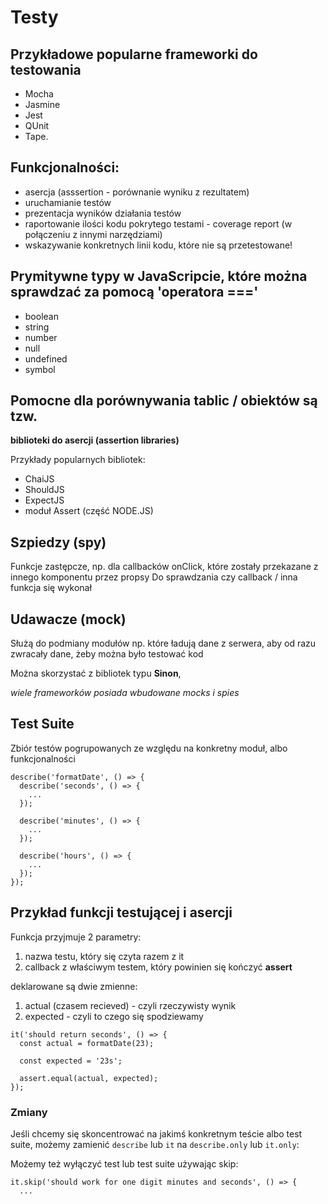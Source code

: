 # Testy

## Przykładowe popularne frameworki do testowania

- Mocha
- Jasmine
- Jest
- QUnit
- Tape.

## Funkcjonalności:

- asercja (asssertion - porównanie wyniku z rezultatem)
- uruchamianie testów
- prezentacja wyników działania testów
- raportowanie ilości kodu pokrytego testami - coverage report (w połączeniu z innymi narzędziami)
- wskazywanie konkretnych linii kodu, które nie są przetestowane!

## Prymitywne typy w JavaScripcie, które można sprawdzać za pomocą 'operatora ==='

- boolean
- string
- number
- null
- undefined
- symbol

## Pomocne dla porównywania tablic / obiektów są tzw.

**biblioteki do asercji (assertion libraries)**

Przykłady popularnych bibliotek:

- ChaiJS
- ShouldJS
- ExpectJS
- moduł Assert (część NODE.JS)

## Szpiedzy (spy)

Funkcje zastępcze, np. dla callbacków onClick, które zostały przekazane z innego komponentu przez propsy
Do sprawdzania czy callback / inna funkcja się wykonał

## Udawacze (mock)

Służą do podmiany modułów np. które ładują dane z serwera,
aby od razu zwracały dane, żeby można było testować kod

Można skorzystać z bibliotek typu **Sinon**,

_wiele frameworków posiada wbudowane mocks i spies_

## Test Suite

Zbiór testów pogrupowanych ze względu na konkretny moduł, albo funkcjonalności

```
describe('formatDate', () => {
  describe('seconds', () => {
    ...
  });

  describe('minutes', () => {
    ...
  });

  describe('hours', () => {
    ...
  });
});
```

## Przykład funkcji testującej i asercji

Funkcja przyjmuje 2 parametry:

1. nazwa testu, który się czyta razem z it
2. callback z właściwym testem, który powinien się kończyć **assert**

deklarowane są dwie zmienne:

1. actual (czasem recieved) - czyli rzeczywisty wynik
2. expected - czyli to czego się spodziewamy

```
it('should return seconds', () => {
  const actual = formatDate(23);

  const expected = '23s';

  assert.equal(actual, expected);
});
```

### Zmiany

Jeśli chcemy się skoncentrować na jakimś konkretnym teście albo test suite,
możemy zamienić `describe` lub `it` na `describe.only` lub `it.only`:

Możemy też wyłączyć test lub test suite używając skip:

```
it.skip('should work for one digit minutes and seconds', () => {
  ...
```

